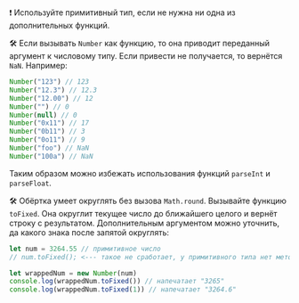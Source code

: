 ❗️ Используйте примитивный тип, если не нужна ни одна из дополнительных функций.

🛠 Если вызывать `Number` как функцию, то она приводит переданный аргумент к числовому типу. Если привести не получается, то вернётся `NaN`. Например:

```js
Number("123") // 123
Number("12.3") // 12.3
Number("12.00") // 12
Number("") // 0
Number(null) // 0
Number("0x11") // 17
Number("0b11") // 3
Number("0o11") // 9
Number("foo") // NaN
Number("100a") // NaN
```

Таким образом можно избежать использования функций `parseInt` и `parseFloat`.

🛠 Обёртка умеет округлять без вызова `Math.round`. Вызывайте функцию `toFixed`. Она округлит текущее число до ближайшего целого и вернёт строку с результатом. Дополнительным аргументом можно уточнить, да какого знака после запятой округлять:

```js
let num = 3264.55 // примитивное число
// num.toFixed(); <--- такое не сработает, у примитивного типа нет метода toFixed

let wrappedNum = new Number(num)
console.log(wrappedNum.toFixed()) // напечатает "3265"
console.log(wrappedNum.toFixed(1)) // напечатает "3264.6"
```
